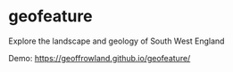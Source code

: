 # geofeature

Explore the landscape and geology of South West England

Demo: https://geoffrowland.github.io/geofeature/
